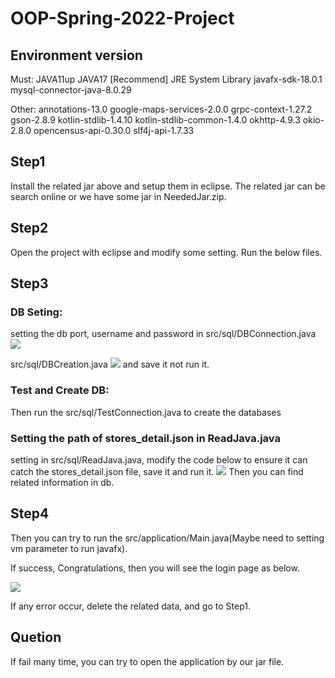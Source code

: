 # OOP-Spring-2022-Project

## Environment version
Must:
JAVA11up
JAVA17 [Recommend]
JRE System Library
javafx-sdk-18.0.1
mysql-connector-java-8.0.29

Other:
annotations-13.0
google-maps-services-2.0.0
grpc-context-1.27.2
gson-2.8.9
kotlin-stdlib-1.4.10
kotlin-stdlib-common-1.4.0
okhttp-4.9.3
okio-2.8.0
opencensus-api-0.30.0
slf4j-api-1.7.33

## Step1
Install the related jar above and setup them in eclipse.
The related jar can be search online or we have some jar in NeededJar.zip.

## Step2
Open the project with eclipse and modify some setting.
Run the below files.

## Step3
### DB Seting:
setting the db port, username and password in
src/sql/DBConnection.java
![](https://i.imgur.com/6WP8yF4.png)

src/sql/DBCreation.java
![](https://i.imgur.com/4T2r0V7.png)
and save it not run it.

### Test and Create DB:
Then run the 
src/sql/TestConnection.java
to create the databases

### Setting the path of stores_detail.json in ReadJava.java
setting in src/sql/ReadJava.java, modify the code below to ensure it can catch the stores_detail.json file, save it and run it.
![](https://i.imgur.com/TFE68kb.png)
Then you can find related information in db.

## Step4
Then you can try to run the src/application/Main.java(Maybe need to setting vm parameter to run javafx).

If success, Congratulations, then you will see the login page as below.

![](https://i.imgur.com/AX0BtcO.png)

If any error occur, delete the related data, and go to Step1.

## Quetion
If fail many time, you can try to open the application by our jar file.

